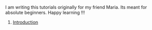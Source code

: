 I am writing this tutorials originally for my friend Maria. Its meant for absolute beginners. Happy learning !!!

1. [Introduction](https://github.com/akhilputhiry/python-for-maria/blob/master/introduction.md)

